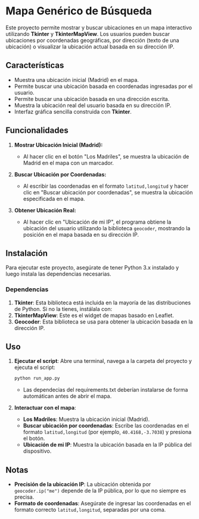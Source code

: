 # Mapa Genérico de Búsqueda

Este proyecto permite mostrar y buscar ubicaciones en un mapa interactivo utilizando **Tkinter** y **TkinterMapView**. Los usuarios pueden buscar ubicaciones por coordenadas geográficas, por dirección (texto de una ubicación) o visualizar la ubicación actual basada en su dirección IP.

## Características

- Muestra una ubicación inicial (Madrid) en el mapa.
- Permite buscar una ubicación basada en coordenadas ingresadas por el usuario.
- Permite buscar una ubicación basada en una dirección escrita.
- Muestra la ubicación real del usuario basada en su dirección IP.
- Interfaz gráfica sencilla construida con **Tkinter**.

## Funcionalidades

1. **Mostrar Ubicación Inicial (Madrid):**
   - Al hacer clic en el botón "Los Madriles", se muestra la ubicación de Madrid en el mapa con un marcador.
   
2. **Buscar Ubicación por Coordenadas:**
   - Al escribir las coordenadas en el formato `latitud,longitud` y hacer clic en "Buscar ubicación por coordenadas", se muestra la ubicación especificada en el mapa.

3. **Obtener Ubicación Real:**
   - Al hacer clic en "Ubicación de mi IP", el programa obtiene la ubicación del usuario utilizando la biblioteca `geocoder`, mostrando la posición en el mapa basada en su dirección IP.

## Instalación

Para ejecutar este proyecto, asegúrate de tener Python 3.x instalado y luego instala las dependencias necesarias.

### Dependencias

1. **Tkinter**: Esta biblioteca está incluida en la mayoría de las distribuciones de Python. Si no la tienes, instálala con:
2. **TkinterMapView**: Este es el widget de mapas basado en Leaflet.
3. **Geocoder**: Esta biblioteca se usa para obtener la ubicación basada en la dirección IP.

## Uso

1. **Ejecutar el script**: Abre una terminal, navega a la carpeta del proyecto y ejecuta el script:

    ```bash
    python run_app.py
    ```
    - Las dependecias del requirements.txt deberían instalarse de forma automátican antes de abrir el mapa.

2. **Interactuar con el mapa**:
   - **Los Madriles**: Muestra la ubicación inicial (Madrid).
   - **Buscar ubicación por coordenadas**: Escribe las coordenadas en el formato `latitud,longitud` (por ejemplo, `40.4168,-3.7038`) y presiona el botón.
   - **Ubicación de mi IP**: Muestra la ubicación basada en la IP pública del dispositivo.

## Notas

- **Precisión de la ubicación IP**: La ubicación obtenida por `geocoder.ip("me")` depende de la IP pública, por lo que no siempre es precisa.
- **Formato de coordenadas**: Asegúrate de ingresar las coordenadas en el formato correcto `latitud,longitud`, separadas por una coma.
